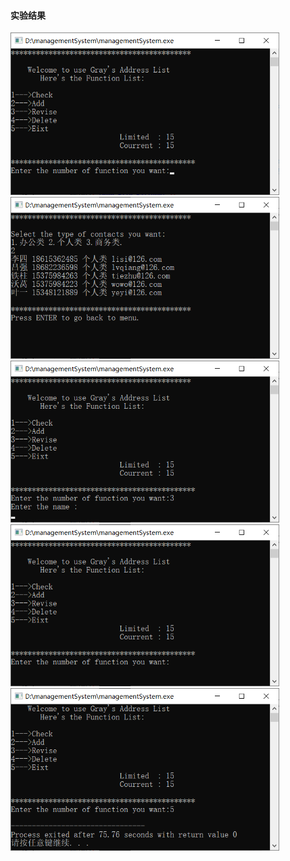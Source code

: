 #### 实验结果



<img src="https://raw.githubusercontent.com/panguohui/MarkdownPhotos/master/1.png" alt="avatar" style="zoom: 67%;" />

<img src="https://raw.githubusercontent.com/panguohui/MarkdownPhotos/master/2.png" alt="avatar" style="zoom: 67%;" />

<img src="https://raw.githubusercontent.com/panguohui/MarkdownPhotos/master/3.png" alt="avatar" style="zoom: 67%;" />

<img src="https://raw.githubusercontent.com/panguohui/MarkdownPhotos/master/4.png" alt="avatar" style="zoom: 67%;" />

<img src="https://raw.githubusercontent.com/panguohui/MarkdownPhotos/master/5.png" alt="avatar" style="zoom: 67%;" />